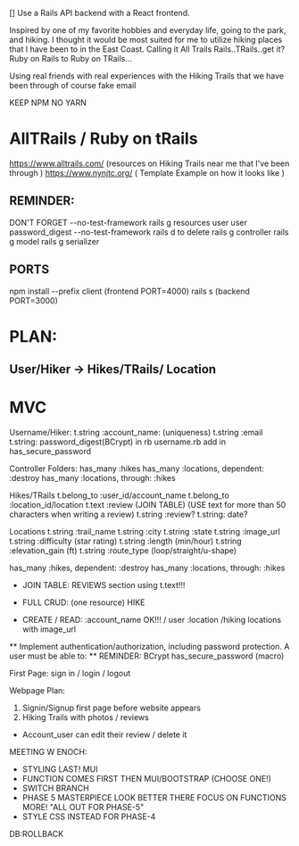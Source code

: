 [] Use a Rails API backend with a React frontend.


Inspired by one of my favorite hobbies and everyday life, going to the park, and hiking. I thought it would be most suited for me to utilize hiking places that I have been to in the East Coast. Calling it All Trails Rails..TRails..get it? Ruby on Rails to Ruby on TRails...

Using real friends with real experiences with the Hiking Trails that we have been through of course fake email 

KEEP NPM NO YARN 

# AllTRails / Ruby on tRails

https://www.alltrails.com/ (resources on Hiking Trails near me that I've been through )
https://www.nynjtc.org/ ( Template Example on how it looks like )


## REMINDER:
DON'T FORGET --no-test-framework
rails g resources user user password_digest --no-test-framework
rails d to delete
rails g controller
rails g model
rails g serializer 

## PORTS 
npm install --prefix client (frontend PORT=4000)
rails s (backend PORT=3000)

# PLAN: 
## User/Hiker -> Hikes/TRails/ Location

# MVC

Username/Hiker:
t.string :account_name: (uniqueness)
t.string :email 
t.string: password_digest(BCrypt) in rb username.rb 
add in has_secure_password

Controller Folders: 
has_many :hikes
has_many :locations, dependent: :destroy
has_many :locations, through: :hikes

Hikes/TRails
t.belong_to :user_id/account_name
t.belong_to :location_id/location
t.text :review (JOIN TABLE) (USE text for more than 50 characters when writing a review)
t.string :review? 
t.string: date? 

Locations
t.string :trail_name 
t.string :city
t.string :state
t.string :image_url
t.string :difficulty (star rating)
t.string :length (min/hour)
t.string :elevation_gain (ft)
t.string :route_type (loop/straight/u-shape)
<!-- t.string :description -->

has_many :hikes, dependent: :destroy
has_many :locations, through: :hikes

* JOIN TABLE: 
REVIEWS section using t.text!!! 

* FULL CRUD: (one resource)
HIKE

* CREATE / READ: 
:account_name OK!!! / user 
:location /hiking locations with image_url

** Implement authentication/authorization, including password protection. A user must be able to: ** 
REMINDER: BCrypt has_secure_password (macro)

First Page: 
sign in / login / logout 

Webpage Plan: 
1. Signin/Signup first page before website appears 
2. Hiking Trails with photos / reviews 
 - Account_user can edit their review / delete it 




MEETING W ENOCH: 
- STYLING LAST! MUI
- FUNCTION COMES FIRST THEN MUI/BOOTSTRAP (CHOOSE ONE!)
- SWITCH BRANCH 
- PHASE 5 MASTERPIECE LOOK BETTER THERE FOCUS ON FUNCTIONS MORE! "ALL OUT FOR PHASE-5" 
- STYLE CSS INSTEAD FOR PHASE-4 

DB:ROLLBACK 
